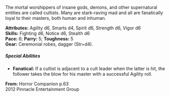 The mortal worshippers of insane gods, demons, and other supernatural entities are called cultists. Many are stark-raving mad and all are fanatically loyal to their masters, both human and inhuman.

**Attributes:** Agility d6, Smarts d4, Spirit d6, Strength d6, Vigor d6  
**Skills:** Fighting d6, Notice d6, Stealth d6  
**Pace:** 6; **Parry:** 5; **Toughness:** 5  
**Gear:** Ceremonial robes, dagger (Str+d4).  

##### Special Abilities

-   **Fanatical:** If a cultist is adjacent to a cult leader when the latter is hit, the follower takes the blow for his master with a successful Agility roll.

**From:** Horror Companion p.63  
2012 Pinnacle Entertainment Group